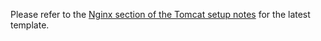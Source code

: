 Please refer to the [Nginx section of the Tomcat setup notes](https://github.com/skillstream/ssplus/blob/master/extras/Tomcat%20Setup.md#nginx) for the latest template.